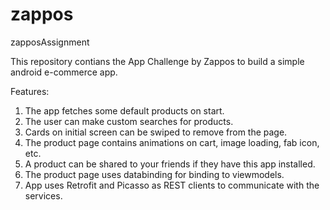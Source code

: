 # zappos

zapposAssignment

This repository contians the App Challenge by Zappos to build a simple android e-commerce app.

Features:  
1. The app fetches some default products on start.  
2. The user can make custom searches for products.   
3. Cards on initial screen can be swiped to remove from the page.  
4. The product page contains animations on cart, image loading, fab icon, etc.  
5. A product can be shared to your friends if they have this app installed.  
6. The product page uses databinding for binding to viewmodels.  
7. App uses Retrofit and Picasso as REST clients to communicate with the services.

